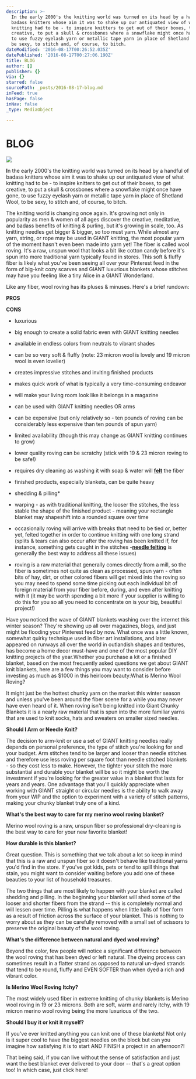 ```yaml
---
description: >-
  In the early 2000's the knitting world was turned on its head by a handful of
  badass knitters whose aim it was to shake up our antiquated view of what
  knitting had to be - to inspire knitters to get out of their boxes, to get
  creative, to put a skull & crossbones where a snowflake might once have gone,
  to use fuzzy eyelash yarn or metallic tape yarn in place of Shetland Wool, to
  be sexy, to stitch and, of course, to bitch.
dateModified: '2016-08-17T00:26:52.035Z'
datePublished: '2016-08-17T00:27:06.190Z'
title: BLOG
author: []
publisher: {}
via: {}
starred: false
sourcePath: _posts/2016-08-17-blog.md
inFeed: true
hasPage: false
inNav: false
_type: MediaObject

---
```

# BLOG
![](https://the-grid-user-content.s3-us-west-2.amazonaws.com/a233c4aa-4c17-48dd-8f2b-21491c012f56.jpg)

**I**n the early 2000's the knitting world was turned on its head by a handful of badass knitters whose aim it was to shake up our antiquated view of what knitting had to be - to inspire knitters to get out of their boxes, to get creative, to put a skull & crossbones where a snowflake might once have gone, to use fuzzy eyelash yarn or metallic tape yarn in place of Shetland Wool, to be sexy, to stitch and, of course, to bitch.

The knitting world is changing once again. It's growing not only in popularity as men & women of all ages discover the creative, meditative, and badass benefits of knitting & purling, but it's growing in scale, too. As knitting needles get bigger & bigger, so too must yarn. While almost any yarn, string, or rope may be used in GIANT knitting, the most popular yarn of the moment hasn't even been made into yarn yet! The fiber is called wool roving. It's a raw, unspun wool that looks a bit like cotton candy before it's spun into more traditional yarn typically found in stores. This soft & fluffy fiber is likely what you've been seeing all over your Pinterest feed in the form of big-knit cozy scarves and GIANT luxurious blankets whose stitches may have you feeling like a tiny Alice in a GIANT Wonderland.

Like any fiber, wool roving has its pluses & minuses. Here's a brief rundown:

**PROS**

**CONS**

* luxurious
* big enough to create a solid fabric even with GIANT knitting needles
* available in endless colors from neutrals to vibrant shades
* can be so very soft & fluffy (note: 23 micron wool is lovely and 19 micron wool is even lovelier)
* creates impressive stitches and inviting finished products
* makes quick work of what is typically a very time-consuming endeavor
* will make your living room look like it belongs in a magazine
* can be used with GIANT knitting needles OR arms

* can be expensive (but only relatively so - ten pounds of roving can be considerably less expensive than ten pounds of spun yarn)
* limited availability (though this may change as GIANT knitting continues to grow)
* lower quality roving can be scratchy (stick with 19 & 23 micron roving to be safe!)
* requires dry cleaning as washing it with soap & water will **[felt][0]** the fiber
* finished products, especially blankets, can be quite heavy
* shedding & pilling\*
* warping - as with traditional knitting, the looser the stitches, the less stable the shape of the finished product - meaning your rectangle blanket may shapeshift into a rounded square over time
* occasionally roving will arrive with breaks that need to be tied or, better yet, felted together in order to continue knitting with one long strand (splits & tears can also occur after the roving has been knitted if, for instance, something gets caught in the stitches -**[needle felting][1]** is generally the best way to address all these issues)
* roving is a raw material that generally comes directly from a mill, so the fiber is sometimes not quite as clean as processed, spun yarn - often bits of hay, dirt, or other colored fibers will get mixed into the roving so you may need to spend some time picking out each individual bit of foreign material from your fiber before, during, and even after knitting with it (it may be worth spending a bit more if your supplier is willing to do this for you so all you need to concentrate on is your big, beautiful project!)

Have you noticed the wave of GIANT blankets washing over the internet this winter season? They're showing up all over magazines, blogs, and just might be flooding your Pinterest feed by now. What once was a little known, somewhat quirky technique used in fiber art installations, and later appeared on runways all over the world in outlandish shapes and textures, has become a home decor must-have and one of the most popular DIY knitting projects of the year.Whether you purchase a kit or a finished blanket, based on the most frequently asked questions we get about GIANT knit blankets, here are a few things you may want to consider before investing as much as $1000 in this heirloom beauty:What is Merino Wool Roving?

It might just be the hottest chunky yarn on the market this winter season and unless you've been around the fiber scene for a while you may never have even heard of it. When roving isn't being knitted into Giant Chunky Blankets it is a nearly raw material that is spun into the more familiar yarns that are used to knit socks, hats and sweaters on smaller sized needles.

**Should I Arm or Needle Knit?**

The decision to arm-knit or use a set of GIANT knitting needles really depends on personal preference, the type of stitch you're looking for and your budget. Arm stitches tend to be larger and looser than needle stitches and therefore use less roving per square foot than needle stitched blankets - so they cost less to make. However, the tighter your stitch the more substantial and durable your blanket will be so it might be worth the investment if you're looking for the greater value in a blanket that lasts for years and years. One advantage that you'll quickly appreciate when working with GIANT straight or circular needles is the ability to walk away from your WIP and the option to experiment with a variety of stitch patterns, making your chunky blanket truly one of a kind.

**What's the best way to care for my merino wool roving blanket?**

Merino wool roving is a raw, unspun fiber so professional dry-cleaning is the best way to care for your new favorite blanket!

**How durable is this blanket?**

Great question. This is something that we talk about a lot so keep in mind that this is a raw and unspun fiber so it doesn't behave like traditional yarns you'd find in the store. If you've got kids, pets or tend to spill things that stain, you might want to consider waiting before you add one of these beauties to your list of household treasures.

The two things that are most likely to happen with your blanket are called shedding and pilling. In the beginning your blanket will shed some of the looser and shorter fibers from the strand -- this is completely normal and will lessen over time. Pilling is what happens when little balls of fiber form as a result of friction across the surface of your blanket. This is nothing to worry about as they can be carefully removed with a small set of scissors to preserve the original beauty of the wool roving.

**What's the difference between natural and dyed wool roving?**

Beyond the color, few people will notice a significant difference between the wool roving that has been dyed or left natural. The dyeing process can sometimes result in a flatter strand as opposed to natural un-dyed strands that tend to be round, fluffy and EVEN SOFTER than when dyed a rich and vibrant color.

**Is Merino Wool Roving Itchy?**

The most widely used fiber in extreme knitting of chunky blankets is Merino wool roving in 19 or 23 microns. Both are soft, warm and rarely itchy, with 19 micron merino wool roving being the more luxurious of the two.

**Should I buy it or knit it myself?**

If you've ever knitted anything you can knit one of these blankets! Not only is it super cool to have the biggest needles on the block but can you imagine how satisfying it is to start AND FINISH a project in an afternoon?!

That being said, if you can live without the sense of satisfaction and just want the best blanket ever delivered to your door -- that's a great option too! In which case, just click here!

[0]: http://www.tricksyknitter.com/why-wool-felts-and-how-to-felt-your-knitting-on-purpose/
[1]: http://www.wistyria.com/pb/wp_ed029ed5/wp_ed029ed5.html